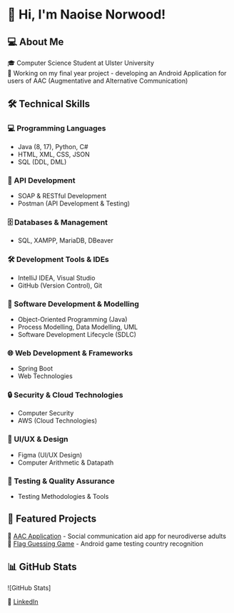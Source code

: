 
# 👋 Hi, I'm Naoise Norwood!

## 💻 About Me
🎓 Computer Science Student at Ulster University  
🚀 Working on my final year project - developing an Android Application for users of AAC (Augmentative and Alternative Communication)   

## 🛠️ Technical Skills

### 💻 Programming Languages
- Java (8, 17), Python, C#
- HTML, XML, CSS, JSON
- SQL (DDL, DML)

### 🔗 API Development
- SOAP & RESTful Development
- Postman (API Development & Testing)

### 🗄️ Databases & Management
- SQL, XAMPP, MariaDB, DBeaver

### 🛠️ Development Tools & IDEs
- IntelliJ IDEA, Visual Studio
- GitHub (Version Control), Git

### 🎯 Software Development & Modelling
- Object-Oriented Programming (Java)
- Process Modelling, Data Modelling, UML
- Software Development Lifecycle (SDLC)

### 🌐 Web Development & Frameworks
- Spring Boot
- Web Technologies

### 🔒 Security & Cloud Technologies
- Computer Security
- AWS (Cloud Technologies)

### 🎨 UI/UX & Design
- Figma (UI/UX Design)
- Computer Arithmetic & Datapath

### 🧪 Testing & Quality Assurance
- Testing Methodologies & Tools

## 🌟 Featured Projects
🚀 [AAC Application]() - Social communication aid app for neurodiverse adults  
🎨 [Flag Guessing Game]() - Android game testing country recognition  

## 📊 GitHub Stats
![GitHub Stats]

🔗 [LinkedIn](www.linkedin.com/in/naoise-norwood-a03777199)

<!--

## 💻 About Me
🎓 Computer Science Student at Ulster University  
🚀 Working on my final year project - developing an Android Application for users of AAC (Augmentative and Alternative Communication)   

## 🛠️ Skills
- Java, Python
- Android Development (Jetpack Compose, XML)
- UI/UX Design (Figma)

## 🌟 Featured Projects
🚀 [AAC Application]() - Social communication aid app for neurodiverse adults  
🎨 [Flag Guessing Game]() - Android game testing country recognition  

## 📊 GitHub Stats
![GitHub Stats]

🔗 [LinkedIn](www.linkedin.com/in/naoise-norwood-a03777199)

-->
